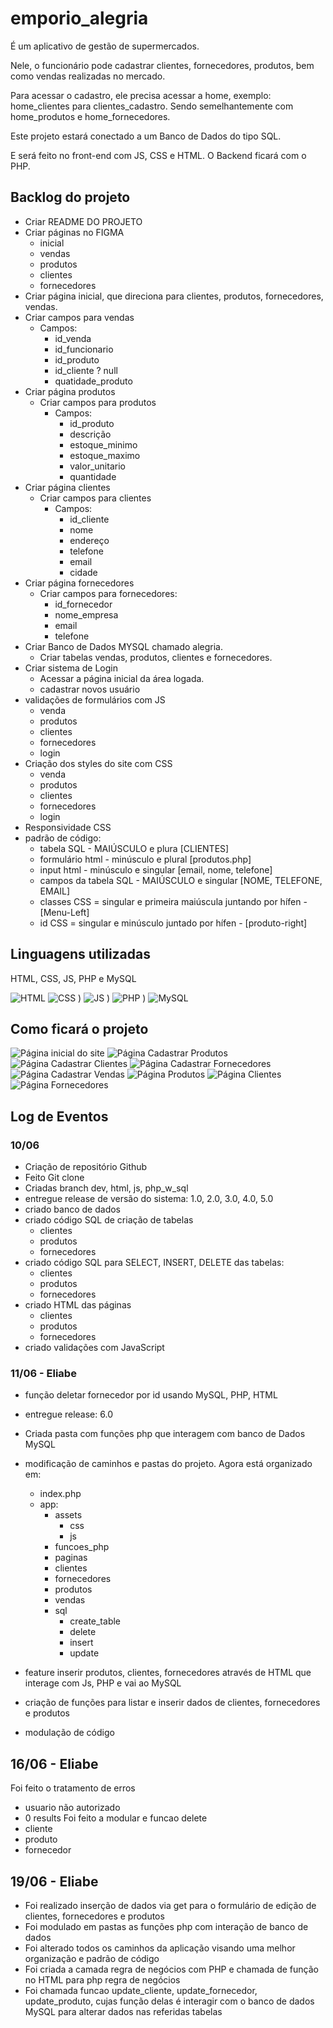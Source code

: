 # **emporio_alegria**
É um aplicativo de gestão de supermercados.

Nele, o funcionário pode cadastrar clientes, fornecedores, produtos, bem como vendas realizadas no mercado.

Para acessar o cadastro, ele precisa acessar a home, exemplo: home_clientes para clientes_cadastro. Sendo semelhantemente com home_produtos e home_fornecedores.

Este projeto estará conectado a um Banco de Dados do tipo SQL.

E será feito no front-end com JS, CSS e HTML.
O Backend ficará com o PHP.

## **Backlog do projeto**

- Criar README DO PROJETO
- Criar páginas no FIGMA
  - inicial
  - vendas
  - produtos
  - clientes
  - fornecedores
- Criar página inicial, que direciona para clientes, produtos, fornecedores, vendas.
- Criar campos para vendas
  - Campos:
    - id_venda
    - id_funcionario
    - id_produto
    - id_cliente ? null
    - quatidade_produto
- Criar página produtos
  - Criar campos para produtos
    - Campos:
      - id_produto
      - descrição
      - estoque_minimo
      - estoque_maximo
      - valor_unitario
      - quantidade
- Criar página clientes 
  - Criar campos para clientes
    - Campos:
      - id_cliente
      -   nome
      -   endereço
      -   telefone
      -   email
      -   cidade
- Criar página fornecedores
  - Criar campos para fornecedores:
    - id_fornecedor
    - nome_empresa
    - email
    - telefone
- Criar Banco de Dados MYSQL chamado alegria.
  - Criar tabelas vendas, produtos, clientes e fornecedores.
- Criar sistema de Login
  - Acessar a página inicial da área logada.
  - cadastrar novos usuário
- validações de formulários com JS
  -   venda
  -   produtos
  -   clientes
  -   fornecedores
  -   login
 - Criação dos styles do site com CSS
   -   venda
   -   produtos
   -   clientes
   -   fornecedores
   -   login
  - Responsividade CSS
- padrão de código:
  -   tabela SQL - MAIÚSCULO e plura [CLIENTES]
  -   formulário html - minúsculo e plural [produtos.php]
  -   input html - minúsculo e singular [email, nome, telefone]
  -   campos da tabela SQL - MAIÚSCULO e singular [NOME, TELEFONE, EMAIL]
  -   classes CSS = singular e primeira maiúscula juntando por hífen - [Menu-Left]
  -   id CSS = singular e minúsculo juntado por hífen - [produto-right]

## **Linguagens utilizadas**

HTML, CSS, JS, PHP e MySQL

![HTML](https://github.com/user-attachments/assets/20b136b3-2645-45b3-9612-3836a690591f)
![CSS](https://github.com/user-attachments/assets/dfded212-4fd1-4d96-8f3c-136f3cea2791)
)
![JS](https://github.com/user-attachments/assets/aa3a15dc-1352-4d37-bcee-2d85cf2ad1f6)
)
![PHP](https://github.com/user-attachments/assets/43dd2955-8954-452d-b04e-96abfb2870fa)
)
![MySQL](https://github.com/user-attachments/assets/02398dd2-6d5f-478c-b545-62f2c52fd8ab)


## **Como ficará o projeto**

![Página inicial do site](./assets/img/imagens_projeto/index.png)
![Página Cadastrar Produtos](./assets/img/imagens_projeto/produtos.png)
![Página Cadastrar Clientes](./assets/img/imagens_projeto/clientes.png)
![Página Cadastrar Fornecedores](./assets/img/imagens_projeto/fornecedores.png)
![Página Cadastrar Vendas](./assets/img/imagens_projeto/vendas.png)
![Página Produtos](./assets/img/imagens_projeto/home_produtos.png)
![Página Clientes](./assets/img/imagens_projeto/home_clientes.png)
![Página Fornecedores](./assets/img/imagens_projeto/home_fornecedores.png)

## **Log de Eventos**


### 10/06
- Criação de repositório Github
- Feito Git clone
- Criadas branch dev, html, js, php_w_sql
- entregue release de versão do sistema: 1.0, 2.0, 3.0, 4.0, 5.0
- criado banco de dados 
- criado código SQL de criação de tabelas
  - clientes
  - produtos
  - fornecedores
- criado código SQL para SELECT, INSERT, DELETE das tabelas:
  - clientes
  - produtos
  - fornecedores
- criado HTML das páginas
  - clientes
  - produtos
  - fornecedores
- criado validações com JavaScript
### 11/06 - Eliabe
- função deletar fornecedor por id usando MySQL, PHP, HTML
- entregue release: 6.0
- Criada pasta com funções php que interagem com banco de Dados MySQL
- modificação de caminhos e pastas do projeto. Agora está organizado em:
  - index.php
  - app:
    - assets
      - css
      - js
    - funcoes_php
    - paginas
    - clientes
    - fornecedores
    - produtos
    - vendas
    - sql
      - create_table
      - delete
      - insert
      - update

- feature inserir produtos, clientes, fornecedores através de HTML que interage com Js, PHP e vai ao MySQL
- criação de funções para listar e inserir dados de clientes, fornecedores e produtos
- modulação de código

## 16/06 - Eliabe
Foi feito o tratamento de erros
  - usuario não autorizado
  - 0 results
Foi feito a modular e funcao delete 
  - cliente
  - produto
  - fornecedor

## 19/06 - Eliabe
- Foi realizado inserção de dados via get para o formulário de edição de clientes, fornecedores e produtos
- Foi modulado em pastas as funções php com interação de banco de dados
- Foi alterado todos os caminhos da aplicação visando uma melhor organização e padrão de código
- Foi criada a camada regra de negócios com PHP e chamada de função no HTML para php regra de negócios
- Foi chamada funcao update_cliente, update_fornecedor, update_produto, cujas função delas é interagir com o banco de dados MySQL para alterar dados nas referidas tabelas
